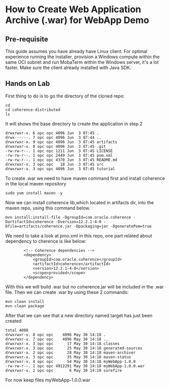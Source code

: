 # How to Create Web Application Archive (.war) for WebApp Demo

## Pre-requisite

This guide assumes you have already have Linux client. For optimal experience running the installer, provision a Windows compute within the same OCI subnet and run MobaTerm within the Windows server, it's a lot faster. Make sure the client already installed with Java SDK.

## Hands on Lab

First thing to do is to go the directory of the cloned repo:
```
cd
cd coherence-distributed
ls
```
It will shows the base directory to create the application in step 2
```
drwxrwxr-x. 6 opc opc 4096 Jun  3 07:45 .
drwx------. 7 opc opc 4096 Jun  3 07:44 ..
drwxrwxr-x. 9 opc opc 4096 Jun  3 07:45 artifacts
drwxrwxr-x. 8 opc opc 4096 Jun  3 07:45 .git
-rw-rw-r--. 1 opc opc 1211 Jun  3 07:45 LICENSE
-rw-rw-r--. 1 opc opc 2449 Jun  3 07:45 pom.xml
-rw-rw-r--. 1 opc opc 4370 Jun  3 07:45 README.md
drwxrwxr-x. 3 opc opc   18 Jun  3 07:45 src
drwxrwxr-x. 3 opc opc 4096 Jun  3 07:45 tutorial
```
To create .war we need to have maven command first and install coherence in the local maven repository
```
sudo yum install maven -y
```
Now we can install coherence lib,which located in artifacts dir, into the maven repo, using this command below.
```
mvn install:install-file -DgroupId=com.oracle.coherence -DartifactId=coherence -Dversion=12.2.1-4-0 -Dfile=artifacts/coherence.jar -Dpackaging=jar -DgeneratePom=true
```
We need to take a look at pmo.xml in this repo, one part related about dependency to cherence is like below:
```
		<!-- Coherence dependencies -->
		<dependency>
			<groupId>com.oracle.coherence</groupId>
			<artifactId>coherence</artifactId>
			<version>12.2.1-4-0</version>
			<scope>provided</scope>
		</dependency>
```
With this we will build .war but no coherence.jar will be included in the .war file. Then we can create .war by using these 2 commands:
```
mvn clean install
mvn clean package
```
After that we can see that a new directory named target has just been created
```
total 4808
drwxrwxr-x. 8 opc opc    4096 May 30 14:18 .
drwxrwxr-x. 7 opc opc    4096 May 30 14:18 ..
drwxrwxr-x. 3 opc opc      17 May 30 14:18 classes
drwxrwxr-x. 3 opc opc      25 May 30 14:18 generated-sources
drwxrwxr-x. 2 opc opc      28 May 30 14:18 maven-archiver
drwxrwxr-x. 3 opc opc      35 May 30 14:18 maven-status
drwxrwxr-x. 4 opc opc      54 May 30 14:18 myWebApp-1.0.0
-rw-rw-r--. 1 opc opc 4912291 May 30 14:18 myWebApp-1.0.0.war
drwxrwxr-x. 2 opc opc       6 May 30 14:18 surefire
```
For now keep files myWebApp-1.0.0.war
